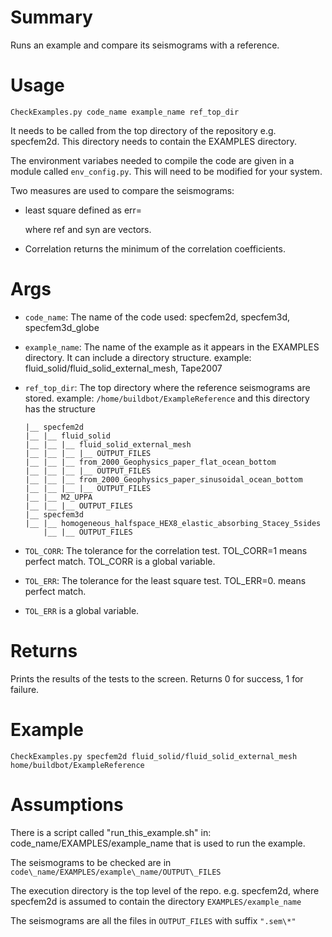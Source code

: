 Summary
=======

Runs an example and compare its seismograms with a reference.

Usage
=====

`CheckExamples.py code_name example_name ref_top_dir`

It needs to be called from the top directory of the repository e.g. specfem2d. 
This directory needs to contain the EXAMPLES directory. 

The environment variabes needed to compile the code are given in a module called `env_config.py`. 
This will need to be modified for your system. 

Two measures are used to compare the seismograms:

-   least square defined as err=

    where ref and syn are vectors.
-   Correlation returns the minimum of the correlation coefficients.

Args
====

-   `code_name`: The name of the code used: specfem2d, specfem3d, specfem3d\_globe
-   `example_name`: The name of the example as it appears in the EXAMPLES directory. It can include a directory structure. example: fluid\_solid/fluid\_solid\_external\_mesh, Tape2007
-   `ref_top_dir`: The top directory where the reference seismograms are stored. 
     example: `/home/buildbot/ExampleReference` and this directory has the structure

        |__ specfem2d
        |__ |__ fluid_solid
        |__ |__ |__ fluid_solid_external_mesh
        |__ |__ |__ |__ OUTPUT_FILES
        |__ |__ |__ from_2000_Geophysics_paper_flat_ocean_bottom
        |__ |__ |__ |__ OUTPUT_FILES
        |__ |__ |__ from_2000_Geophysics_paper_sinusoidal_ocean_bottom
        |__ |__ |__ |__ OUTPUT_FILES
        |__ |__ M2_UPPA
        |__ |__ |__ OUTPUT_FILES
        |__ specfem3d
        |__ |__ homogeneous_halfspace_HEX8_elastic_absorbing_Stacey_5sides
            |__ |__ OUTPUT_FILES

-   `TOL_CORR`: The tolerance for the correlation test. TOL\_CORR=1 means perfect match. TOL\_CORR is a global variable.
-   `TOL_ERR`: The tolerance for the least square test. TOL\_ERR=0. means perfect match.
-   `TOL_ERR` is a global variable.

Returns
=======

Prints the results of the tests to the screen. Returns 0 for success, 1 for failure.

Example
=======

    CheckExamples.py specfem2d fluid_solid/fluid_solid_external_mesh home/buildbot/ExampleReference

Assumptions
===========

There is a script called "run\_this\_example.sh" in: code\_name/EXAMPLES/example\_name that is used to run the example.

The seismograms to be checked are in `code\_name/EXAMPLES/example\_name/OUTPUT\_FILES`

The execution directory is the top level of the repo. e.g. specfem2d, where specfem2d is assumed to contain the directory `EXAMPLES/example_name` 

The seismograms are all the files in `OUTPUT_FILES` with suffix `".sem\*"`

